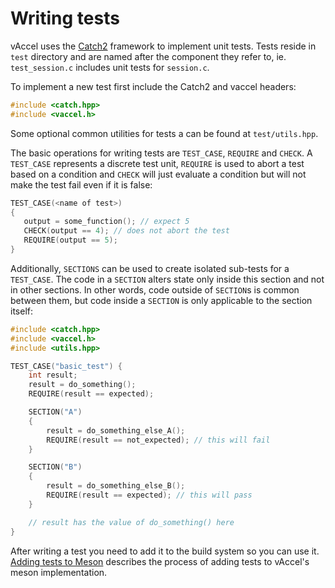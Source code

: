 # Writing tests

vAccel uses the [Catch2](https://github.com/catchorg/Catch2) framework to
implement unit tests. Tests reside in ```test``` directory and are named after
the component they refer to, ie. ```test_session.c``` includes unit tests for
```session.c```.

To implement a new test first include the Catch2 and vaccel headers:
```cpp
#include <catch.hpp>
#include <vaccel.h>
```

Some optional common utilities for tests a can be found at ```test/utils.hpp```.

The basic operations for writing tests are ```TEST_CASE```, ```REQUIRE``` and
```CHECK```. A ```TEST_CASE``` represents a discrete test unit, ```REQUIRE``` is
used to abort a test based on a condition and ```CHECK``` will just evaluate a
condition but will not make the test fail even if it is false:
```cpp
TEST_CASE(<name of test>)
{
   output = some_function(); // expect 5
   CHECK(output == 4); // does not abort the test
   REQUIRE(output == 5);
}
```

Additionally, ```SECTIONS``` can be used to create isolated sub-tests for a
```TEST_CASE```. The code in a ```SECTION``` alters state only inside this
section and not in other sections. In other words, code outside of
```SECTION```s is common between them, but code inside a ```SECTION``` is only
applicable to the section itself:
```cpp
#include <catch.hpp>
#include <vaccel.h>
#include <utils.hpp>

TEST_CASE("basic_test") {
    int result;
    result = do_something();
    REQUIRE(result == expected);

    SECTION("A")
    {
        result = do_something_else_A();
        REQUIRE(result == not_expected); // this will fail
    }

    SECTION("B")
    {
        result = do_something_else_B();
        REQUIRE(result == expected); // this will pass
    }

    // result has the value of do_something() here
}
```

After writing a test you need to add it to the build system so you can use it.
[Adding tests to Meson](adding_tests.md) describes the process of adding tests to
vAccel's meson implementation.
